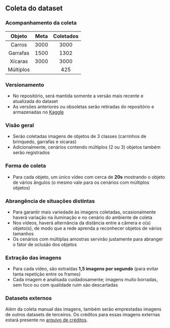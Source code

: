 ## Coleta do dataset

### Acompanhamento da coleta

| Objeto    | Meta  | Coletados |
|:---------:|:-----:|:---------:|
| Carros    | 3000  | 3000      |
| Garrafas  | 1500  | 1302      |
| Xícaras   | 3000  | 3000      |
| Múltiplos |       | 425       |

### Versionamento

- No repositório, será mantida somente a versão mais recente e atualizada do dataset
- As versões anteriores ou obsoletas serão retiradas do repositório e armazenadas no [Kaggle](https://www.kaggle.com)

### Visão geral

- Serão coletadas imagens de objetos de 3 classes (carrinhos de brinquedo, garrafas e xícaras)
- Adicionalmente, cenários contendo múltiplos (2 ou 3) objetos também serão registrados

### Forma de coleta

- Para cada objeto, um único vídeo com cerca de __20s__ mostrando o objeto de vários ângulos (o mesmo vale para os cenários com múltiplos objetos)

### Abrangência de situações distintas

- Para garantir mais variedade às imagens coletadas, ocasionalmente haverá variação na iluminação e no cenário do ambiente de coleta
- Nos vídeos, haverá alternância da distância entre a câmera e o(s) objeto(s), de modo que a rede aprenda a reconhecer objetos de vários tamanhos
- Os cenários com múltiplas amostras servirão justamente para abranger o fator de oclusão dos objetos

### Extração das imagens

- Para cada vídeo, são extraídas __1,5 imagens por segundo__ (para evitar tanta repetição entre os frames)
- Cada imagem é analisada cuidadosamente; imagens muito borradas, sem foco ou com qualidade ruim são descartadas

### Datasets externos

Além da coleta manual das imagens, também serão emprestadas imagens de outros datasets de terceiros. Os créditos para essas imagens externas estará presente no [arquivo de créditos](creditos.md).
